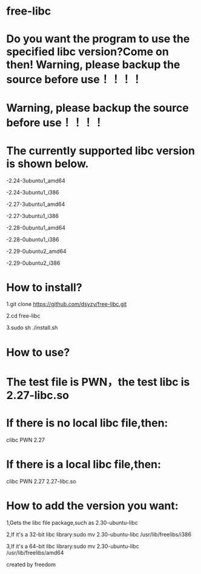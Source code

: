 # free-libc
Do you want the program to use the specified libc version?Come on then!
Warning, please backup the source before use！！！！
=================================
Warning, please backup the source before use！！！！
=================================
The currently supported libc version is shown below.
=================================
-2.24-3ubuntu1_amd64

-2.24-3ubuntu1_i386

-2.27-3ubuntu1_amd64

-2.27-3ubuntu1_i386

-2.28-0ubuntu1_amd64

-2.28-0ubuntu1_i386

-2.29-0ubuntu2_amd64

-2.29-0ubuntu2_i386

How to install?
=================================
1.git clone https://github.com/dsyzy/free-libc.git

2.cd free-libc

3.sudo sh ./install.sh



How to use?
=================================
The test file is PWN，the test libc is 2.27-libc.so
=================================
If there is no local libc file,then:
=================================
clibc PWN 2.27

If there is a local libc file,then:
=================================
clibc PWN 2.27 2.27-libc.so


How to add the version you want:
=================================
1,Gets the libc file package,such as 2.30-ubuntu-libc

2,If it's a 32-bit libc library:sudo mv 2.30-ubuntu-libc /usr/lib/freelibs/i386

3,If it's a 64-bit libc library:sudo mv 2.30-ubuntu-libc /usr/lib/freelibs/amd64


created by freedom
